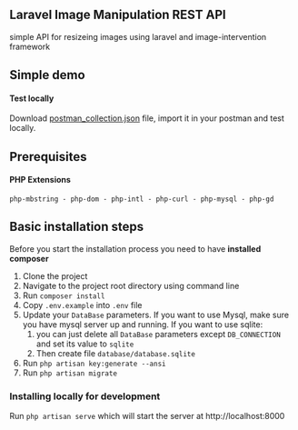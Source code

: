## Laravel Image Manipulation REST API
simple API for resizeing images using laravel and image-intervention framework

## Simple demo

#### Test locally
Download [postman_collection.json](postman_collection.json) file, import it in your postman and test locally.

## Prerequisites

#### PHP Extensions
`php-mbstring - php-dom - php-intl - php-curl - php-mysql - php-gd`

## Basic installation steps 
Before you start the installation process you need to have **installed composer**

1. Clone the project
2. Navigate to the project root directory using command line
3. Run `composer install`
4. Copy `.env.example` into `.env` file
5. Update your `DataBase` parameters. 
   If you want to use Mysql, make sure you have mysql server up and running.
   If you want to use sqlite: 
   1. you can just delete all `DataBase` parameters except `DB_CONNECTION` and set its value to `sqlite`
   2. Then create file `database/database.sqlite`
6. Run `php artisan key:generate --ansi`
7. Run `php artisan migrate`

### Installing locally for development
Run `php artisan serve` which will start the server at http://localhost:8000 <br>
